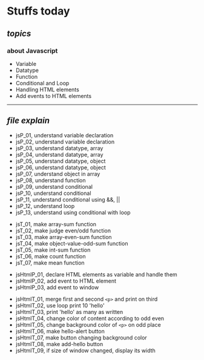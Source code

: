 # Stuffs today
## *topics*
### about Javascript
   - Variable
   - Datatype
   - Function
   - Conditional and Loop
   - Handling HTML elements
   - Add events to HTML elements

---
## *file explain*
- jsP_01, understand variable declaration
- jsP_02, understand variable declaration
- jsP_03, understand datatype, array
- jsP_04, understand datatype, array
- jsP_05, understand datatype, object
- jsP_06, understand datatype, object
- jsP_07, understand object in array
- jsP_08, understand function
- jsP_09, understand conditional
- jsP_10, understand conditional
- jsP_11, understand conditional using &&, ||
- jsP_12, understand loop
- jsP_13, understand using conditional with loop
>
- jsT_01, make array-sum function
- jsT_02, make judge even/odd function
- jsT_03, make array-even-sum function
- jsT_04, make object-value-odd-sum function 
- jsT_05, make int-sum function
- jsT_06, make count function
- jsT_07, make mean function
>
- jsHtmlP_01, declare HTML elements as variable and handle them
- jsHtmlP_02, add event to HTML element
- jsHtmlP_03, add event to window
>
- jsHtmlT_01, merge first and second ```<p>``` and print on third
- jsHtmlT_02, use loop print 10 'hello'
- jsHtmlT_03, print 'hello' as many as written
- jsHtmlT_04, change color of content according to odd even
- jsHtmlT_05, change background color of ```<p>``` on odd place
- jsHtmlT_06, make hello-alert button
- jsHtmlT_07, make button changing background color
- jsHtmlT_08, make add-hello button
- jsHtmlT_09, if size of window changed, display its width